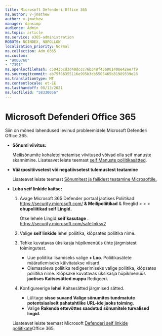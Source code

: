 ```yaml
---
title: Microsoft Defenderi Office 365
ms.author: v-jmathew
author: v-jmathew
manager: dansimp
audience: Admin
ms.topic: article
ms.service: o365-administration
ROBOTS: NOINDEX, NOFOLLOW
localization_priority: Normal
ms.collection: Adm_O365
ms.custom:
- "9000760"
- "7391"
ms.openlocfilehash: c5043bcd3d40dccc76b348f436001408e42ee7f9
ms.sourcegitcommit: ab75f66355116e995b3cb5505465b31989339e28
ms.translationtype: MT
ms.contentlocale: et-EE
ms.lasthandoff: 08/13/2021
ms.locfileid: "58330056"
---
```

# <a name="fix-common-problems-with-microsoft-defender-for-office-365"></a>Microsoft Defenderi Office 365

Siin on mõned lahendused levinud probleemidele Microsoft Defenderi Office 365.

- **Sõnumi viivitus:**

  Meilisõnumite kohaletoimetamise viivitused võivad olla seif manuste skannimine. Lisateavet leiate teemast [seif Manuste poliitikasätted](https://docs.microsoft.com/microsoft-365/security/office-365-security/safe-attachments#safe-attachments-policy-settings).

- **Väärpositiivsetest või negatiivsetest tulemustest teatamine**

  Lisateavet leiate teemast [Sõnumitest ja failidest teatamine Microsoftile.](https://docs.microsoft.com/microsoft-365/security/office-365-security/report-junk-email-messages-to-microsoft)

- **Luba seif linkide kaitse:**

  1. Avage Microsoft 365 Defender portaal jaotises Poliitikad <https://security.microsoft.com/> **& Meilipoliitikad** & Reeglid \>  \>  \> **ohupoliitikad seif** **Lingid.**

     Otse lehele Lingid **seif kasutage** . <https://security.microsoft.com/safelinksv2>

  2. Valige **seif linkide** lehel poliitika, klõpsates poliitika nime.
  3. Tehke kuvatavas üksikasja hüpikmenüüs ühte järgmistest toimingutest.
     - Uue poliitika lisamiseks valige **+ Loo**. Poliitikasätete määratlemiseks käivitatakse viisard.
     - Olemasoleva poliitika redigeerimiseks valige poliitika, klõpsates poliitika nime. Klõpsake kuvatavas üksikasja hüpikmenüüs **jaotises Kaitsesätted** **nuppu** Redigeeri.
  4. Konfigureerige **lehel** Kaitsesätted järgmised sätted.
     - Lülitage **sisse suvand Valige sõnumites tundmatute potentsiaalselt pahatahtlike URL-ide jaoks toiming.**
     - Valige **Rakenda ettevõttes saadetud sõnumitele turvalised lingid.**

  Lisateavet leiate teemast Microsoft [Defenderi seif linkide poliitikate](https://docs.microsoft.com/microsoft-365/security/office-365-security/set-up-safe-links-policies)Office 365.
